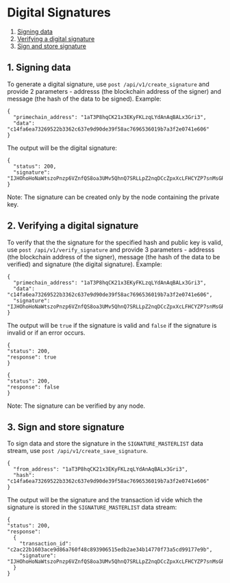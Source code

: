 # Digital Signatures

1. [Signing data](#1-signing-data)
2. [Verifying a digital signature](#2-verifying-a-digital-signature)
3. [Sign and store signature](#3-sign-and-store-signature)

## 1. Signing data
To generate a digital signature, use `post /api/v1/create_signature` and provide 2 parameters - addresss (the blockchain address of the signer) and message (the hash of the data to be signed). Example:
```
{
  "primechain_address": "1aT3P8hqCK21x3EKyFKLzqLYdAnAqBALx3Gri3",
  "data": "c14fa6ea73269522b3362c637e9d90de39f58ac7696536019b7a3f2e0741e606"
}
```

The output will be the digital signature:
```
{
  "status": 200,
  "signature": "IJHOhoHoNaWtszoPnzp6VZnfQS8oa3UMv5QhnQ7SRLLpZ2nqDCcZpxXcLFHCYZP7snMsGRW4dOyl7AYzb/17QOI="
}
```
Note: The signature can be created only by the node containing the private key.

## 2. Verifying a digital signature

To verify that the the signature for the specified hash and public key is valid, use `post /api/v1/verify_signature` and provide 3 parameters - addresss (the blockchain address of the signer), message (the hash of the data to be verified) and signature (the digital signature). Example:
```
{
  "primechain_address": "1aT3P8hqCK21x3EKyFKLzqLYdAnAqBALx3Gri3",
  "data": "c14fa6ea73269522b3362c637e9d90de39f58ac7696536019b7a3f2e0741e606",
  "signature": "IJHOhoHoNaWtszoPnzp6VZnfQS8oa3UMv5QhnQ7SRLLpZ2nqDCcZpxXcLFHCYZP7snMsGRW4dOyl7AYzb/17QOI="
}
```
The output will be `true` if the signature is valid and `false` if the signature is invalid or if an error occurs.
```
{
"status": 200,
"response": true
}
```
```
{
"status": 200,
"response": false
}
```
Note: The signature can be verified by any node.

## 3. Sign and store signature 

To sign data and store the signature in the `SIGNATURE_MASTERLIST` data stream, use `post /api/v1/create_save_signature`.
```
{
  "from_address": "1aT3P8hqCK21x3EKyFKLzqLYdAnAqBALx3Gri3",
  "hash": "c14fa6ea73269522b3362c637e9d90de39f58ac7696536019b7a3f2e0741e606"
}
```
The output will be the signature and the transaction id vide which the signature is stored in the `SIGNATURE_MASTERLIST` data stream:
```
{
"status": 200,
"response": 
  {
    "transaction_id": "c2ac22b1603ace9d86a760f48c893906515edb2ae34b14770f73a5cd99177e9b",
    "signature": "IJHOhoHoNaWtszoPnzp6VZnfQS8oa3UMv5QhnQ7SRLLpZ2nqDCcZpxXcLFHCYZP7snMsGRW4dOyl7AYzb/17QOI="
  }
}
```
